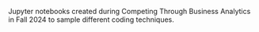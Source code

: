 Jupyter notebooks created during Competing Through Business Analytics in Fall 2024 to sample different coding techniques.
